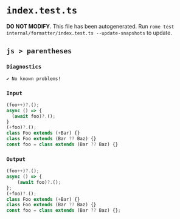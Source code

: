 # `index.test.ts`

**DO NOT MODIFY**. This file has been autogenerated. Run `rome test internal/formatter/index.test.ts --update-snapshots` to update.

## `js > parentheses`

### `Diagnostics`

```
✔ No known problems!

```

### `Input`

```js
(foo++)?.();
async () => {
  (await foo)?.();
}
(+foo)?.();
class Foo extends (+Bar) {}
class Foo extends (Bar ?? Baz) {}
const foo = class extends (Bar ?? Baz) {}

```

### `Output`

```js
(foo++)?.();
async () => {
	(await foo)?.();
};
(+foo)?.();
class Foo extends (+Bar) {}
class Foo extends (Bar ?? Baz) {}
const foo = class extends (Bar ?? Baz) {};

```
